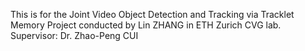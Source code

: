 This is for the Joint Video Object Detection and Tracking via Tracklet Memory Project conducted by Lin ZHANG in ETH Zurich CVG lab.
Supervisor: Dr. Zhao-Peng CUI
